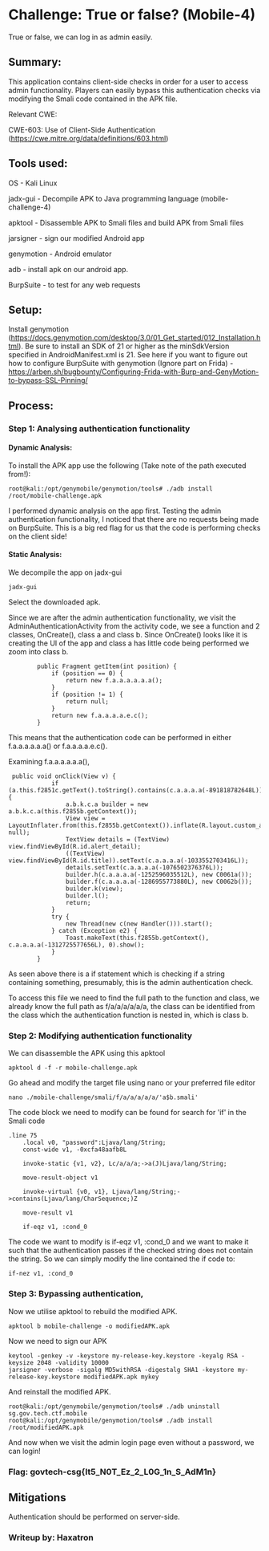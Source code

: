 # Challenge: True or false? (Mobile-4)
True or false, we can log in as admin easily.

## Summary:
This application contains client-side checks in order for a user to access admin functionality. Players can easily bypass this authentication checks via modifying the Smali code contained in the APK file.

Relevant CWE:

CWE-603: Use of Client-Side Authentication (https://cwe.mitre.org/data/definitions/603.html)

## Tools used:
OS - Kali Linux

jadx-gui - Decompile APK to Java programming language (mobile-challenge-4)

apktool - Disassemble APK to Smali files and build APK from Smali files

jarsigner - sign our modified Android app

genymotion - Android emulator

adb - install apk on our android app.

BurpSuite - to test for any web requests

## Setup:
Install genymotion (https://docs.genymotion.com/desktop/3.0/01_Get_started/012_Installation.html). Be sure to install an SDK of 21 or higher as the minSdkVersion specified in AndroidManifest.xml is 21.
See here if you want to figure out how to configure BurpSuite with genymotion (Ignore part on Frida) - https://arben.sh/bugbounty/Configuring-Frida-with-Burp-and-GenyMotion-to-bypass-SSL-Pinning/

## Process:
### Step 1: Analysing authentication functionality
#### Dynamic Analysis:
To install the APK app use the following (Take note of the path executed from!):
``````
root@kali:/opt/genymobile/genymotion/tools# ./adb install /root/mobile-challenge.apk
``````
I performed dynamic analysis on the app first. Testing the admin authentication functionality, I noticed that there are no requests being made on BurpSuite. This is a big red flag for us that the code is performing checks on the client side!

#### Static Analysis:
We decompile the app on jadx-gui
``````
jadx-gui
``````
Select the downloaded apk.

Since we are after the admin authentication functionality, we visit the AdminAuthenticationActivity from the activity code, we see a function and 2 classes, OnCreate(), class a and class b. Since OnCreate() looks like it is creating the UI of the app and class a has little code being performed we zoom into class b. 
``````
        public Fragment getItem(int position) {
            if (position == 0) {
                return new f.a.a.a.a.a.a();
            }
            if (position != 1) {
                return null;
            }
            return new f.a.a.a.a.e.c();
        }
``````
This means that the authentication code can be performed in either f.a.a.a.a.a.a() or f.a.a.a.a.e.c().

Examining f.a.a.a.a.a.a(),
``````
 public void onClick(View v) {
            if (a.this.f2851c.getText().toString().contains(c.a.a.a.a(-891818782648L))) {
                a.b.k.c.a builder = new a.b.k.c.a(this.f2855b.getContext());
                View view = LayoutInflater.from(this.f2855b.getContext()).inflate(R.layout.custom_alert, null);
                TextView details = (TextView) view.findViewById(R.id.alert_detail);
                ((TextView) view.findViewById(R.id.title)).setText(c.a.a.a.a(-1033552703416L));
                details.setText(c.a.a.a.a(-1076502376376L));
                builder.h(c.a.a.a.a(-1252596035512L), new C0061a());
                builder.f(c.a.a.a.a(-1286955773880L), new C0062b());
                builder.k(view);
                builder.l();
                return;
            }
            try {
                new Thread(new c(new Handler())).start();
            } catch (Exception e2) {
                Toast.makeText(this.f2855b.getContext(), c.a.a.a.a(-1312725577656L), 0).show();
            }
        }
``````
As seen above there is a if statement which is checking if a string containing something, presumably, this is the admin authentication check.

To access this file we need to find the full path to the function and class, we already know the full path as f/a/a/a/a/a/a, the class can be identified from the class which the authentication function is nested in, which is class b.

### Step 2: Modifying authentication functionality
We can disassemble the APK using this apktool
``````
apktool d -f -r mobile-challenge.apk
``````
Go ahead and modify the target file using nano or your preferred file editor
``````
nano ./mobile-challenge/smali/f/a/a/a/a/a/'a$b.smali'
``````

The code block we need to modify can be found for search for 'if' in the Smali code
``````
.line 75
    .local v0, "password":Ljava/lang/String;
    const-wide v1, -0xcfa48aafb8L

    invoke-static {v1, v2}, Lc/a/a/a;->a(J)Ljava/lang/String;

    move-result-object v1

    invoke-virtual {v0, v1}, Ljava/lang/String;->contains(Ljava/lang/CharSequence;)Z

    move-result v1

    if-eqz v1, :cond_0
``````

The code we want to modify is if-eqz v1, :cond_0 and we want to make it such that the authentication passes if the checked string does not contain the string. So we can simply modify the line contained the if code to:
``````
if-nez v1, :cond_0
``````
### Step 3: Bypassing authentication,
Now we utilise apktool to rebuild the modified APK.
``````
apktool b mobile-challenge -o modifiedAPK.apk
``````
Now we need to sign our APK
``````
keytool -genkey -v -keystore my-release-key.keystore -keyalg RSA -keysize 2048 -validity 10000
jarsigner -verbose -sigalg MD5withRSA -digestalg SHA1 -keystore my-release-key.keystore modifiedAPK.apk mykey
``````
And reinstall the modified APK.
``````
root@kali:/opt/genymobile/genymotion/tools# ./adb uninstall sg.gov.tech.ctf.mobile
root@kali:/opt/genymobile/genymotion/tools# ./adb install /root/modifiedAPK.apk
``````
And now when we visit the admin login page even without a password, we can login!

### Flag: govtech-csg{It5_N0T_Ez_2_L0G_1n_S_AdM1n}

## Mitigations
Authentication should be performed on server-side. 

### Writeup by: Haxatron
